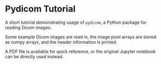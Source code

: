 # Pydicom Tutorial

A short tutorial demonstrating usage of `pydicom`, a Python package for reading Dicom images.

Some example Dicom images are read in, the image pixel arrays are stored as numpy arrays, and the header information is printed.

A PDF file is available for quick reference, or the original Jupyter notebook can be directly used instead.
